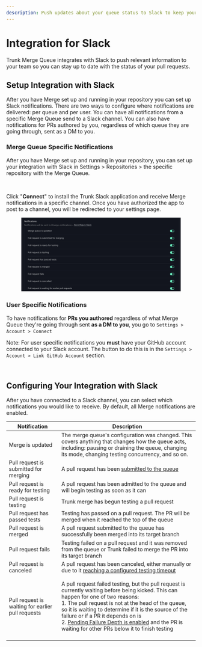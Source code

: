 ```yaml
---
description: Push updates about your queue status to Slack to keep your team informed.
---
```


# Integration for Slack

Trunk Merge Queue integrates with Slack to push relevant information to your team so you can stay up to date with the status of your pull requests.

## Setup Integration with Slack

After you have Merge set up and running in your repository you can set up Slack notifications. There are two ways to configure where notifications are delivered: per queue and per user. You can have all notifications from a specific Merge Queue send to a Slack channel. You can also have notifications for PRs authored by you, regardless of which queue they are going through, sent as a DM to you.

### Merge Queue Specific Notifications

After you have Merge set up and running in your repository, you can set up your integration with Slack in Settings > Repositories > the specific repository with the Merge Queue.

<figure><img src="../../.gitbook/assets/enable-parallel-mode" alt=""><figcaption></figcaption></figure>

Click "**Connect**" to install the Trunk Slack application and receive Merge notifications in a specific channel. Once you have authorized the app to post to a channel, you will be redirected to your settings page.

<figure><img src="../../.gitbook/assets/image (45).png" alt=""><figcaption></figcaption></figure>

### User Specific Notifications

To have notifications for **PRs you authored** regardless of what Merge Queue they're going through sent **as a DM to you**, you go to `Settings > Account > Connect`

Note: For user specific notifications you **must** have your GitHub account connected to your Slack account. The button to do this is in the `Settings > Account > Link GitHub Account` section.

<figure><img src="../../.gitbook/assets/image-6.png" alt=""><figcaption></figcaption></figure>

## Configuring Your Integration with Slack

After you have connected to a Slack channel, you can select which notifications you would like to receive. By default, all Merge notifications are enabled.

| Notification                                      | Description                                                                                                                                                                                                                                                                                                                                                                                                                                                              |
| ------------------------------------------------- | ------------------------------------------------------------------------------------------------------------------------------------------------------------------------------------------------------------------------------------------------------------------------------------------------------------------------------------------------------------------------------------------------------------------------------------------------------------------------ |
| Merge is updated                                  | The merge queue's configuration was changed. This covers anything that changes how the queue acts, including: pausing or draining the queue, changing its mode, changing testing concurrency, and so on.                                                                                                                                                                                                                                                                 |
| Pull request is submitted for merging             | A pull request has been [submitted to the queue](https://docs.trunk.io/merge-queue/set-up-trunk-merge#submit-pull-requests)                                                                                                                                                                                                                                                                                                                                                    |
| Pull request is ready for testing                 | A pull request has been admitted to the queue and will begin testing as soon as it can                                                                                                                                                                                                                                                                                                                                                                                   |
| Pull request is testing                           | Trunk merge has begun testing a pull request                                                                                                                                                                                                                                                                                                                                                                                                                             |
| Pull request has passed tests                     | Testing has passed on a pull request. The PR will be merged when it reached the top of the queue                                                                                                                                                                                                                                                                                                                                                                         |
| Pull request is merged                            | A pull request submitted to the queue has successfully been merged into its target branch                                                                                                                                                                                                                                                                                                                                                                                |
| Pull request fails                                | Testing failed on a pull request and it was removed from the queue or Trunk failed to merge the PR into its target branch                                                                                                                                                                                                                                                                                                                                                |
| Pull request is canceled                          | A pull request has been canceled, either manually or due to it [reaching a configured testing timeout](https://docs.trunk.io/merge-queue/set-up-trunk-merge/advanced-settings#timeout-for-tests-to-complete)                                                                                                                                                                                                                                                                   |
| Pull request is waiting for earlier pull requests | <p>A pull request failed testing, but the pull request is currently waiting before being kicked. This can happen for one of two reasons: <br>1. The pull request is not at the head of the queue, so it is waiting to determine if it is the source of the failure or if a PR it depends on is<br>2. <a href="https://docs.trunk.io/merge-queue/pending-failure-depth">Pending Failure Depth is enabled</a> and the PR is waiting for other PRs below it to finish testing</p> |
|                                                   |                                                                                                                                                                                                                                                                                                                                                                                                                                                                          |
